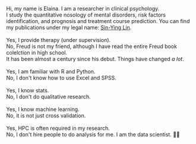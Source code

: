 Hi, my name is Elaina. I am a researcher in clinical psychology.<br>
I study the quantitative nosology of mental disorders, risk factors identification, and prognosis and treatment course prediction. 
You can find my publications under my legal name: [Sin-Ying Lin](https://orcid.org/0000-0001-9862-7669). <br>
<br>
Yes, I provide therapy (under supervision). <br>
No, Freud is not my friend, although I have read the entire Freud book colelction in high school. <br>
It has been almost a century since his debut. Things have changed *a lot*. <br>
<br>
Yes, I am familiar with R and Python. <br>
No, I don't know how to use Excel and SPSS. <br>
 <br>
Yes, I know stats. <br>
No, I don't do qualitative research. <br>
 <br>
Yes, I know machine learning. <br>
No, it is not just cross validation. <br>
<br>
Yes, HPC is often required in my research. <br>
No, I don't hire people to do analysis for me. I am the data scientist. 🐱‍💻

